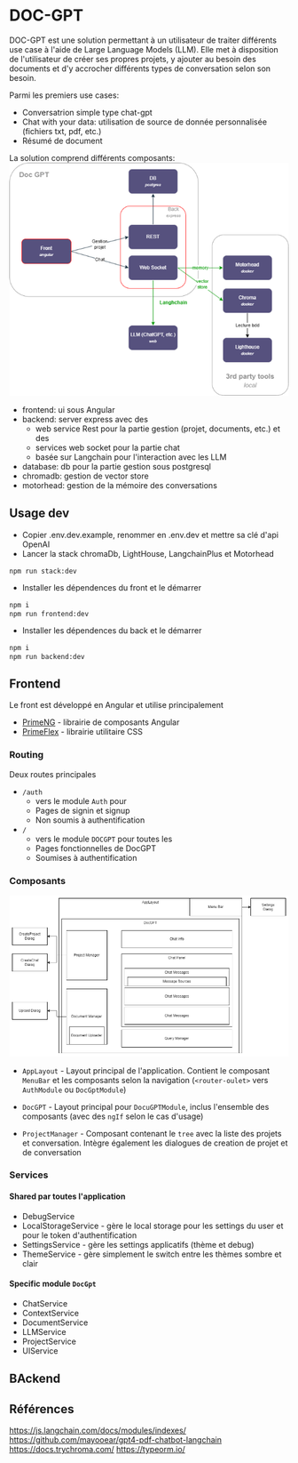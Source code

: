 # DOC-GPT

DOC-GPT est une solution permettant à un utilisateur de traiter différents use case à l'aide de Large Language Models (LLM).
Elle met à disposition de l'utilisateur de créer ses propres projets, y ajouter au besoin des documents et d'y accrocher différents types de conversation selon son besoin.

Parmi les premiers use cases:

- Conversatrion simple type chat-gpt
- Chat with your data: utilisation de source de donnée personnalisée (fichiers txt, pdf, etc.)
- Résumé de document

La solution comprend différents composants:
![alt text](./documentation/archi.png "Architecture de la solution")

- frontend: ui sous Angular
- backend: server express avec des
  - web service Rest pour la partie gestion (projet, documents, etc.) et des
  - services web socket pour la partie chat
  - basée sur Langchain pour l'interaction avec les LLM
- database: db pour la partie gestion sous postgresql
- chromadb: gestion de vector store
- motorhead: gestion de la mémoire des conversations

## Usage dev

- Copier .env.dev.example, renommer en .env.dev et mettre sa clé d'api OpenAI
- Lancer la stack chromaDb, LightHouse, LangchainPlus et Motorhead

```
npm run stack:dev
```

- Installer les dépendences du front et le démarrer

```
npm i
npm run frontend:dev
```

- Installer les dépendences du back et le démarrer

```
npm i
npm run backend:dev
```

## Frontend

Le front est développé en Angular et utilise principalement

- [PrimeNG](https://primeng.org/installation) - librairie de composants Angular
- [PrimeFlex](https://www.primefaces.org/primeflex/) - librairie utilitaire CSS

### Routing

Deux routes principales

- `/auth`
  - vers le module `Auth` pour
  - Pages de signin et signup
  - Non soumis à authentification
- `/`
  - vers le module `DOCGPT` pour toutes les
  - Pages fonctionnelles de DocGPT
  - Soumises à authentification

### Composants

![alt text](./documentation/front-components.png "Composants du front")

- `AppLayout` - Layout principal de l'application. Contient le composant `MenuBar` et les composants selon la navigation (`<router-oulet>` vers `AuthModule` ou `DocGptModule`)
- `DocGPT` - Layout principal pour `DocuGPTModule`, inclus l'ensemble des composants (avec des `ngIf` selon le cas d'usage)

- `ProjectManager` - Composant contenant le `tree` avec la liste des projets et conversation. Intègre également les dialogues de creation de projet et de conversation

### Services

#### Shared par toutes l'application

- DebugService
- LocalStorageService - gère le local storage pour les settings du user et pour le token d'authentification
- SettingsService - gère les settings applicatifs (thème et debug)
- ThemeService - gère simplement le switch entre les thèmes sombre et clair

#### Specific module `DocGpt`

- ChatService
- ContextService
- DocumentService
- LLMService
- ProjectService
- UIService

## BAckend

## Références

https://js.langchain.com/docs/modules/indexes/
https://github.com/mayooear/gpt4-pdf-chatbot-langchain
https://docs.trychroma.com/
https://typeorm.io/
